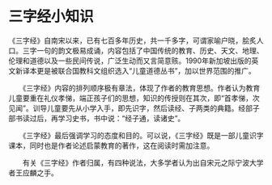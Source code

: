 # 三字经小知识

《三字经》自南宋以来，已有七百多年历史，共一千多字，可谓家喻户晓，脍炙人口。三字一句的韵文极易成诵，内容包括了中国传统的教育、历史、天文、地理、伦理和道德以及一些民间传说，广泛生动而又言简意赅。1990年新加坡出版的英文新译本更是被联合国教科文组织选入“儿童道德丛书”，加以世界范围的推广。

　　《三字经》内容的排列顺序极有章法，体现了作者的教育思想。作者认为教育儿童要重在礼仪孝悌，端正孩子们的思想，知识的传授则在其次，即“首孝悌，次见闻”。训导儿童要先从小学入手，即先识字，然后读经、子两类的典籍。经部子部书读过后，再学习史书，书中说：“经子通，读诸史”。

　　《三字经》最后强调学习的态度和目的。可以说，《三字经》既是一部儿童识字课本，同时也是作者论述启蒙教育的著作，这在阅读时需加注意。

　　有关《三字经》作者归属，有四种说法，大多学者认为出自宋元之际宁波大学者王应麟之手。